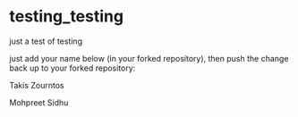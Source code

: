 # testing_testing
just a test of testing

just add your name below (in your forked repository), then push the change back up to your forked repository:

Takis Zourntos

Mohpreet Sidhu
